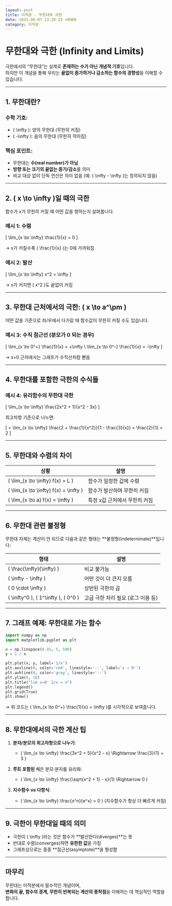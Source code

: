 ```yaml
---
layout: post
title: 미적분 - 무한대와 극한
date: 2025-06-07 23:20:23 +0900
category: 미적분
---
```

# 무한대와 극한 (Infinity and Limits)

극한에서의 “무한대”는 실제로 **존재하는 수가 아닌 개념적 기호**입니다.  
하지만 이 개념을 통해 우리는 **끝없이 증가하거나 감소하는 함수의 경향성**을 이해할 수 있습니다.

---

## 1. 무한대란?

### 수학 기호:
- \( \infty \): 양의 무한대 (무한히 커짐)
- \( -\infty \): 음의 무한대 (무한히 작아짐)

### 핵심 포인트:
- 무한대는 **수(real number)가 아님**
- **방향 또는 크기의 끝없는 증가/감소**를 의미
- 비교 대상 없이 단독 연산은 의미 없음 (예: \( \infty - \infty \)는 정의되지 않음)

---

## 2. \( x \to \infty \)일 때의 극한

함수가 x가 무한히 커질 때 어떤 값을 향하는지 살펴봅니다.

### 예시 1: 수렴
\[
\lim_{x \to \infty} \frac{1}{x} = 0
\]

→ x가 커질수록 \( \frac{1}{x} \)는 0에 가까워짐

### 예시 2: 발산
\[
\lim_{x \to \infty} x^2 = \infty
\]

→ x가 커지면 \( x^2 \)도 끝없이 커짐

---

## 3. 무한대 근처에서의 극한: \( x \to a^\pm \)

어떤 값을 기준으로 좌/우에서 다가갈 때 함수값이 무한히 커질 수도 있습니다.

### 예시 3: 수직 점근선 (분모가 0 되는 경우)

\[
\lim_{x \to 0^+} \frac{1}{x} = +\infty \\
\lim_{x \to 0^-} \frac{1}{x} = -\infty
\]

→ x=0 근처에서는 그래프가 수직선처럼 뻗음

---

## 4. 무한대를 포함한 극한의 수식들

### 예시 4: 유리함수의 무한대 극한

\[
\lim_{x \to \infty} \frac{2x^2 + 1}{x^2 - 3x}
\]

최고차항 기준으로 나누면:

\[
= \lim_{x \to \infty} \frac{2 + \frac{1}{x^2}}{1 - \frac{3}{x}} = \frac{2}{1} = 2
\]

---

## 5. 무한대와 수렴의 차이

| 상황 | 설명 |
|------|------|
| \( \lim_{x \to \infty} f(x) = L \) | 함수가 일정한 값에 수렴 |
| \( \lim_{x \to \infty} f(x) = \infty \) | 함수가 발산하며 무한히 커짐 |
| \( \lim_{x \to a} f(x) = \infty \) | 특정 x값 근처에서 무한히 커짐 |

---

## 6. 무한대 관련 불정형

무한대 자체는 계산이 안 되므로 다음과 같은 형태는 **불정형(indeterminate)**입니다:

| 형태 | 설명 |
|------|------|
| \( \frac{\infty}{\infty} \) | 비교 불가능 |
| \( \infty - \infty \) | 어떤 것이 더 큰지 모름 |
| \( 0 \cdot \infty \) | 상반된 극한의 곱 |
| \( \infty^0 \), \( 1^\infty \), \( 0^0 \) | 고급 극한 처리 필요 (로그 이용 등) |

---

## 7. 그래프 예제: 무한대로 가는 함수

```python
import numpy as np
import matplotlib.pyplot as plt

x = np.linspace(0.01, 5, 500)
y = 1 / x

plt.plot(x, y, label='1/x')
plt.axvline(0, color='red', linestyle='--', label='x → 0⁺')
plt.axhline(0, color='gray', linestyle='--')
plt.ylim(0, 10)
plt.title("lim x→0⁺ 1/x = ∞")
plt.legend()
plt.grid(True)
plt.show()
```

→ 위 코드는 \( \lim_{x \to 0^+} \frac{1}{x} = \infty \)를 시각적으로 보여줍니다.

---

## 8. 무한대에서의 극한 계산 팁

1. **분자/분모의 최고차항으로 나누기**:
   - \( \lim_{x \to \infty} \frac{3x^2 + 5}{x^2 - x} \Rightarrow \frac{3}{1} = 3 \)

2. **루트 포함된 식**은 분모·분자를 유리화:
   - \( \lim_{x \to \infty} \frac{\sqrt{x^2 + 1} - x}{1} \Rightarrow 0 \)

3. **지수함수 vs 다항식**:
   - \( \lim_{x \to \infty} \frac{x^n}{e^x} = 0 \) (지수함수가 항상 더 빠르게 커짐)

---

## 9. 극한이 무한대일 때의 의미

- 극한이 \( \infty \)라는 것은 함수가 **발산한다(diverges)**는 뜻
- 반대로 수렴(converges)하면 **유한한 값**을 가짐
- 그래프상으로는 종종 **점근선(asymptote)**을 형성함

---

## 마무리

무한대는 미적분에서 필수적인 개념이며,  
**변화의 끝, 함수의 경계, 무한히 반복되는 계산의 종착점**을 이해하는 데 핵심적인 역할을 합니다.
